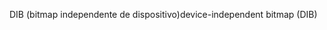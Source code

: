 <span data-ttu-id="31912-101">DIB (bitmap independente de dispositivo)</span><span class="sxs-lookup"><span data-stu-id="31912-101">device-independent bitmap (DIB)</span></span>